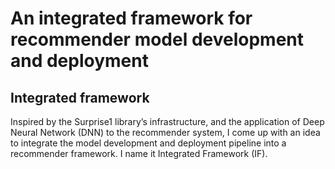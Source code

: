 # An integrated framework for recommender model development and deployment

## Integrated framework

<p></p>
Inspired by the Surprise1 library’s infrastructure, and the application of Deep Neural Network (DNN) to the recommender system, I come up with an idea to integrate the model development and deployment pipeline into a recommender framework. I name it Integrated Framework (IF).

